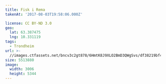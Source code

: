 ```yaml
---
title: Fisk i Rema
takenAt: '2017-08-03T19:58:06.000Z'

license: CC BY-ND 3.0
geo:
  lat: 63.387475
  lng: 10.331119
tags:
  - Trondheim
url: >-
  //images.ctfassets.net/bncv3c2gt878/6HmtK8J9XLO2BmD3QWgSvs/df38219bf4726391c26f658b32a2f8a4/fisk-i-rema_35572659704_o
size: 5513880
image:
  width: 3006
  height: 5344
---
```


